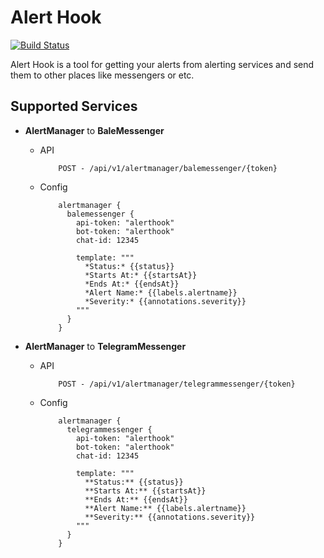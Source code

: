# Alert Hook

[![Build Status][1]][2]

Alert Hook is a tool for getting your alerts from alerting services and send them to other places like messengers or etc.

## Supported Services

* **AlertManager** to **BaleMessenger**

    * API

        ````$xslt
            POST - /api/v1/alertmanager/balemessenger/{token}
        ````
        
    * Config

        ```$xslt
            alertmanager {
              balemessenger {
                api-token: "alerthook"
                bot-token: "alerthook"
                chat-id: 12345
            
                template: """
                  *Status:* {{status}}
                  *Starts At:* {{startsAt}}
                  *Ends At:* {{endsAt}}
                  *Alert Name:* {{labels.alertname}}
                  *Severity:* {{annotations.severity}}
                """
              }
            }
        ```
        
* **AlertManager** to **TelegramMessenger**

    * API

        ````$xslt
            POST - /api/v1/alertmanager/telegrammessenger/{token}
        ````
        
    * Config

        ```$xslt
            alertmanager {
              telegrammessenger {
                api-token: "alerthook"
                bot-token: "alerthook"
                chat-id: 12345
            
                template: """
                  **Status:** {{status}}
                  **Starts At:** {{startsAt}}
                  **Ends At:** {{endsAt}}
                  **Alert Name:** {{labels.alertname}}
                  **Severity:** {{annotations.severity}}
                """
              }
            }
        ```

[1]: https://travis-ci.org/rashadansari/alert-hook.svg?branch=master
[2]: https://travis-ci.org/rashadansari/alert-hook